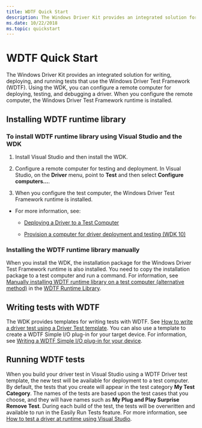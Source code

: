 ```yaml
---
title: WDTF Quick Start
description: The Windows Driver Kit provides an integrated solution for writing, deploying, and running tests that use the Windows Driver Test Framework (WDTF).
ms.date: 10/22/2018
ms.topic: quickstart
---
```


# WDTF Quick Start

The Windows Driver Kit provides an integrated solution for writing, deploying, and running tests that use the Windows Driver Test Framework (WDTF). Using the WDK, you can configure a remote computer for deploying, testing, and debugging a driver. When you configure the remote computer, the Windows Driver Test Framework runtime is installed.

## Installing WDTF runtime library

### To install WDTF runtime library using Visual Studio and the WDK

1. Install Visual Studio and then install the WDK.

2. Configure a remote computer for testing and deployment. In Visual Studio, on the **Driver** menu, point to **Test** and then select **Configure computers...**.

3. When you configure the test computer, the Windows Driver Test Framework runtime is installed.

- For more information, see:

  - [Deploying a Driver to a Test Computer](../develop/deploying-a-driver-to-a-test-computer.md)

  - [Provision a computer for driver deployment and testing (WDK 10)](../gettingstarted/provision-a-target-computer-wdk-8-1.md)  

### Installing the WDTF runtime library manually

When you install the WDK, the installation package for the Windows Driver Test Framework runtime is also installed. You need to copy the installation package to a test computer and run a command. For information, see [Manually installing WDTF runtime library on a test computer (alternative method)](./wdtf-runtime-library.md#manually-installing-wdtf-on-a-test-computer-alternative-method) in the [WDTF Runtime Library](wdtf-runtime-library.md).

## Writing tests with WDTF

The WDK provides templates for writing tests with WDTF. See [How to write a driver test using a Driver Test template](/previous-versions/windows/drivers/develop/how-to-write-a-driver-test-). You can also use a template to create a WDTF Simple I/O plug-in for your target device. For information, see [Writing a WDTF Simple I/O plug-in for your device](writing-a-wdtf-simpleio-plug-in-for-your-device.md).

## Running WDTF tests

When you build your driver test in Visual Studio using a WDTF Driver test template, the new test will be available for deployment to a test computer. By default, the tests that you create will appear in the test category **My Test Category**. The names of the tests are based upon the test cases that you choose, and they will have names such as **My Plug and Play Surprise Remove Test**. During each build of the test, the tests will be overwritten and available to run in the Easily Run Tests feature. For more information, see [How to test a driver at runtime using Visual Studio](../develop/testing-a-driver-at-runtime.md).
